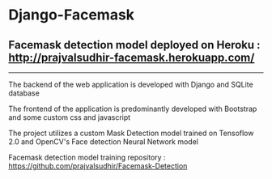 # Django-Facemask
## Facemask detection model deployed on Heroku : http://prajvalsudhir-facemask.herokuapp.com/
<hr>

The backend of the web application is developed with Django and SQLite database

The frontend of the application is predominantly developed with Bootstrap and some custom css and javascript

The project utilizes a custom Mask Detection model trained on Tensoflow 2.0 and OpenCV's Face detection Neural Network model


Facemask detection model training repository : https://github.com/prajvalsudhir/Facemask-Detection
